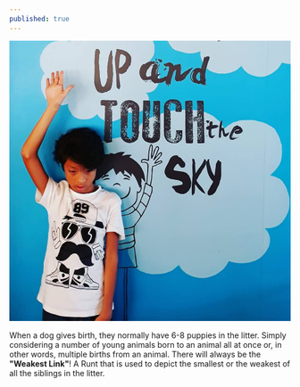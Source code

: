 ```yaml
---
published: true
---
```

![Runt](/images/Lolenz.jpg)

When a dog gives birth, they normally have 6-8 puppies in the litter. Simply considering a number of young animals born to an animal all at once or, in other words, multiple births from an animal.   There will always be the **"Weakest Link"**! A Runt that is used to depict the smallest or the weakest of all the siblings in the litter.